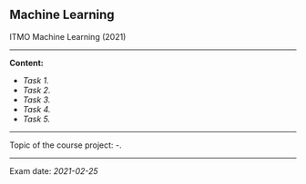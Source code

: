 ## Machine Learning

ITMO Machine Learning (2021)

---

**Content:**
* _Task 1._
* _Task 2._
* _Task 3._
* _Task 4._
* _Task 5._

---

Topic of the course project: _-_. 

---

Exam date: _2021-02-25_
